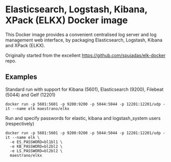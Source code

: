 # Elasticsearch, Logstash, Kibana, XPack (ELKX) Docker image

This Docker image provides a convenient centralised log server and log management web interface, by packaging Elasticsearch, Logstash, Kibana and XPack (ELKX).

Originally started from the excellent https://github.com/spujadas/elk-docker repo.

## Examples

Standard run with support for Kibana (5601), Elasticsearch (9200), Filebeat (5044) and Gelf (12201)
```
docker run -p 5601:5601 -p 9200:9200 -p 5044:5044 -p 12201:12201/udp -it --name elk maestrano/elkx
```

Run and specify passwords for elastic, kibana and logstash_system users (respectively)
```
docker run -p 5601:5601 -p 9200:9200 -p 5044:5044 -p 12201:12201/udp -it --name elk \
  -e ES_PASSWORD=bl1bl1 \
  -e KB_PASSWORD=bl2bl2 \
  -e LS_PASSWORD=bl2bl2 \
  maestrano/elkx
```
